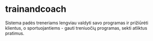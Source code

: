 # trainandcoach
Sistema padės treneriams lengviau valdyti savo programas ir prižiūrėti klientus, o sportuojantiems - gauti treniuočių programas, sekti atliktus pratimus.
